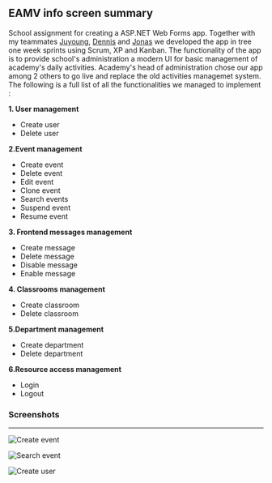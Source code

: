 ## EAMV info screen summary

School assignment for creating a ASP.NET Web Forms app. Together with my teammates 
[Juyoung](https://github.com/unicojoyhug), [Dennis](https://github.com/zeltres) and [Jonas](https://github.com/Shadowsilver64) we developed the app 
in tree one week sprints using Scrum, XP and Kanban. The functionality of the app is to provide school's administration a modern UI for basic 
management of academy's daily activities.
Academy's head of administration chose our app among 2 others to go live 
and replace the old activities managemet system. 
The following is a full list of all the functionalities we managed to implement :

**1. User management**
- Create user
- Delete user

**2.Event management**
- Create event
- Delete event
- Edit event
- Clone event
- Search events
- Suspend event
- Resume event

**3. Frontend messages management**
- Create message
- Delete message
- Disable message
- Enable message

**4. Classrooms management**
- Create classroom
- Delete classroom

**5.Department management**
- Create department
- Delete department

**6.Resource access management**
- Login
- Logout



### Screenshots
---
![Create event](https://github.com/tsvetelintsonev/eamv-info-screen/blob/master/screenshots/create-event.png)



![Search event](https://github.com/tsvetelintsonev/eamv-info-screen/blob/master/screenshots/search-event.png)



![Create user](https://github.com/tsvetelintsonev/eamv-info-screen/blob/master/screenshots/create-user.png)
